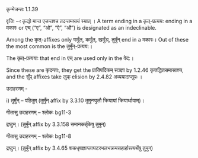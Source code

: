 

 कृन्मेजन्तः 1.1.39 


वृत्तिः --ः कृद्यो मान्‍त एजन्‍तश्‍च तदन्‍तमव्‍ययं स्‍यात् । A term ending in a कृत्-प्रत्यय: ending in a मकारः or एच् (“ए”, “ओ”, “ऐ”, “औ”) is designated as an indeclinable. 


Among the कृत्-affixes only णमुँल्, कमुँल्, खमुँञ्, तुमुँन् end in a मकारः। Out of these the most common is the तुमुँन्-प्रत्यय:। 


The कृत्-प्रत्ययाः that end in एच् are used only in the वेद:। 


Since these are कृदन्ताः, they get the प्रातिपदिकम् सञ्ज्ञा by 1.2.46 कृत्तद्धितसमासाश्च, and the सुँप् affixes take लुक् elision by 2.4.82 अव्ययादाप्सुपः । 


उदाहरणम् - 

i) तुमुँन् – पठितुम् (तुमुँन् affix by 3.3.10 तुमुन्ण्वुलौ क्रियायां क्रियार्थायाम्‌)। 


गीतासु उदाहरणम् – श्लोकः bg11-3 


द्रष्टुम्। (तुमुँन् affix by 3.3.158 समानकर्तृकेषु तुमुन्) 


गीतासु उदाहरणम् – श्लोकः bg11-8 


द्रष्टुम्। (तुमुँन् affix by 3.4.65 शकधृषज्ञाग्लाघटरभलभक्रमसहार्हास्त्यर्थेषु तुमुन्) 


